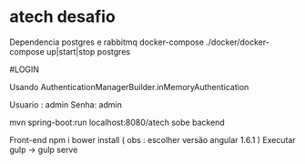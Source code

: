 # atech desafio

Dependencia postgres e rabbitmq docker-compose
./docker/docker-compose up|start|stop postgres


#LOGIN 

Usando AuthenticationManagerBuilder.inMemoryAuthentication

Usuario : admin
Senha: admin
 

mvn spring-boot:run 
localhost:8080/atech
sobe backend

Front-end
npm i
bower install ( obs : escolher versão angular 1.6.1 )
Executar gulp -> gulp serve

